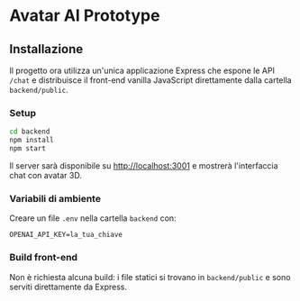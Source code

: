 # Avatar AI Prototype

## Installazione

Il progetto ora utilizza un'unica applicazione Express che espone le API `/chat` e distribuisce il front-end vanilla JavaScript direttamente dalla cartella `backend/public`.

### Setup

```bash
cd backend
npm install
npm start
```

Il server sarà disponibile su [http://localhost:3001](http://localhost:3001) e mostrerà l'interfaccia chat con avatar 3D.

### Variabili di ambiente

Creare un file `.env` nella cartella `backend` con:

```
OPENAI_API_KEY=la_tua_chiave
```

### Build front-end

Non è richiesta alcuna build: i file statici si trovano in `backend/public` e sono serviti direttamente da Express.
